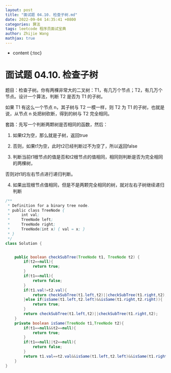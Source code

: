 ```yaml
---
layout: post
title: "面试题 04.10. 检查子树.md"
date: 2022-09-04 14:35:41 +0800
categories: 算法
tags: leetcode 程序员面试宝典
author: Zhijie Wang
mathjax: true
---
```



* content
{:toc}














# 面试题 04.10. 检查子树

题目：检查子树。你有两棵非常大的二叉树：T1，有几万个节点；T2，有几万个节点。设计一个算法，判断 T2 是否为 T1 的子树。

如果 T1 有这么一个节点 n，其子树与 T2 一模一样，则 T2 为 T1 的子树，也就是说，从节点 n 处把树砍断，得到的树与 T2 完全相同。

套路：先写一个判断两颗树是否相同的函数，然后：

1. 如果t2为空，那么就是子树，返回true

2. 否则，如果t1为空，此时t2已经判断过不为空了，所以返回false

3. 判断当前t1根节点的值是否和t2根节点的值相同，相同则判断是否为完全相同的两棵树，

否则对t1的左右节点进行递归判断。

4. 如果出现根节点值相同，但是不是两颗完全相同的树，就对左右子树继续递归判断

```java
/**
 * Definition for a binary tree node.
 * public class TreeNode {
 *     int val;
 *     TreeNode left;
 *     TreeNode right;
 *     TreeNode(int x) { val = x; }
 * }
 */
class Solution {


    public boolean checkSubTree(TreeNode t1, TreeNode t2) {
        if(t2==null){
            return true;
        }
        if(t1==null){
            return false;
        }
        if(t1.val!=t2.val){
            return checkSubTree(t1.left,t2)||checkSubTree(t1.right,t2);
        }else if(isSame(t1.left,t2.left)&&isSame(t1.right,t2.right)){
            return true;
        }
        return checkSubTree(t1.left,t2)||checkSubTree(t1.right,t2);
    }
    private boolean isSame(TreeNode t1,TreeNode t2){
        if(t1==null&&t2==null){
            return true;
        }
        if(t1==null||t2==null){
            return false;
        }
        return t1.val==t2.val&&isSame(t1.left,t2.left)&&isSame(t1.right,t2.right);
    }
}
```

